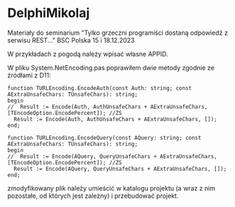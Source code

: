 # DelphiMikolaj
Materiały do seminarium "Tylko grzeczni programiści
dostaną odpowiedź z serwisu REST..." BSC Polska 15 i 18.12.2023

W przykładach z pogodą należy wpisać własne APPID.

W pliku System.NetEncoding.pas poprawiłem dwie metody zgodnie ze źródłami z D11:
~~~delphi
function TURLEncoding.EncodeAuth(const Auth: string; const AExtraUnsafeChars: TUnsafeChars): string;
begin
//  Result := Encode(Auth, AuthUnsafeChars + AExtraUnsafeChars, [TEncodeOption.EncodePercent]); //ZS
  Result := Encode(Auth, AuthUnsafeChars + AExtraUnsafeChars, []);
end;
~~~

~~~delphi
function TURLEncoding.EncodeQuery(const AQuery: string; const AExtraUnsafeChars: TUnsafeChars): string;
begin
//  Result := Encode(AQuery, QueryUnsafeChars + AExtraUnsafeChars, [TEncodeOption.EncodePercent]); //ZS
  Result := Encode(AQuery, QueryUnsafeChars + AExtraUnsafeChars, []);
end;
~~~

zmodyfikowany plik należy umieścić w katalogu projektu (a wraz z nim pozostałe, od których jest zależny) i przebudować projekt.